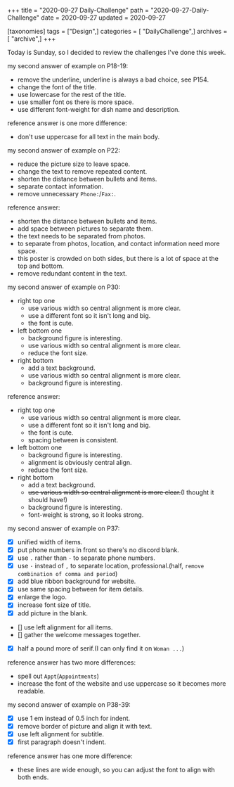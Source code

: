+++
title = "2020-09-27 Daily-Challenge"
path = "2020-09-27-Daily-Challenge"
date = 2020-09-27
updated = 2020-09-27

[taxonomies]
tags = ["Design",]
categories = [ "DailyChallenge",]
archives = [ "archive",]
+++

Today is Sunday, so I decided to review the challenges I've done this week.

<!-- more -->

my second answer of example on P18-19:
  - remove the underline, underline is always a bad choice, see P154.
  - change the font of the title.
  - use lowercase for the rest of the title.
  - use smaller font os there is more space.
  - use different font-weight for dish name and description.

reference answer is one more difference:
  - don't use uppercase for all text in the main body.

my second answer of example on P22: 
  - reduce the picture size to leave space.
  - change the text to remove repeated content.
  - shorten the distance between bullets and items.
  - separate contact information.
  - remove unnecessary `Phone:`/`Fax:`.

reference answer:
  - shorten the distance between bullets and items.
  - add space between pictures to separate them.
  - the text needs to be separated from photos.
  - to separate from photos, location, and contact information need more space.
  - this poster is crowded on both sides, but there is a lot of space at the top and bottom.
  - remove redundant content in the text.

my second answer of example on P30: 
  - right top one
    - use various width so central alignment is more clear.
    - use a different font so it isn't long and big.
    - the font is cute.
  - left bottom one
    - background figure is interesting.
    - use various width so central alignment is more clear.
    - reduce the font size.
  - right bottom
    - add a text background.
    - use various width so central alignment is more clear.
    - background figure is interesting.

reference answer:
  - right top one
    - use various width so central alignment is more clear.
    - use a different font so it isn't long and big.
    - the font is cute.
    - spacing between is consistent.
  - left bottom one
    - background figure is interesting.
    - alignment is obviously central align.
    - reduce the font size.
  - right bottom
    - add a text background.
    - ~~use various width so central alignment is more clear.~~(I thought it should have!)
    - background figure is interesting.
    - font-weight is strong, so it looks strong.

my second answer of example on P37:
  - [x] unified width of items.
  - [x] put phone numbers in front so there's no discord blank.
  - [x] use `.` rather than `-` to separate phone numbers.
  - [x] use `·` instead of `,` to separate location, professional.(half, `remove combination of comma and period`)
  - [x] add blue ribbon background for website.
  - [x] use same spacing between for item details.
  - [x] enlarge the logo.
  - [x] increase font size of title.
  - [x] add picture in the blank.
  - [] use left alignment for all items.
  - [] gather the welcome messages together.
  - [x] half a pound more of serif.(I can only find it on `Woman ...`)

reference answer has two more differences:
  - spell out `Appt`(`Appointments`)
  - increase the font of the website and use uppercase so it becomes more readable.

my second answer of example on P38-39:
  - [x] use 1 em instead of 0.5 inch for indent.
  - [x] remove border of picture and align it with text.
  - [x] use left alignment for subtitle.
  - [x] first paragraph doesn't indent.

reference answer has one more difference:
  - these lines are wide enough, so you can adjust the font to align with both ends.